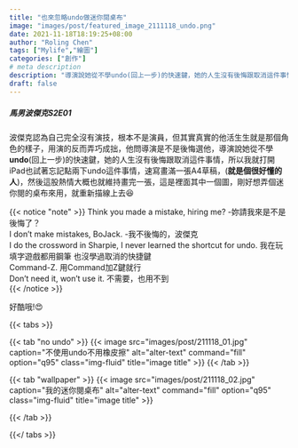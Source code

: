 ```yaml
---
title: "也來忽略undo做迷你閱桌布"
image: "images/post/featured_image_2111118_undo.png"
date: 2021-11-18T18:19:25+08:00
author: "Roling Chen"
tags: ["Mylife","繪圖"]
categories: ["創作"]
# meta description
description: "導演說她從不學undo(回上一步)的快速鍵，她的人生沒有後悔跟取消這件事情，所以我就打開iPad也試著忘記點兩下undo這件事情，速寫畫滿一張A4草稿"
draft: false
---
```


##### 馬男波傑克S2E01

波傑克認為自己完全沒有演技，根本不是演員，但其實真實的他活生生就是那個角色的樣子，用演的反而弄巧成拙，他問導演是不是後悔選他，導演說她從不學**undo**(回上一步)的快速鍵，她的人生沒有後悔跟取消這件事情，所以我就打開iPad也試著忘記點兩下undo這件事情，速寫畫滿一張A4草稿，(**就是個很好懂的人**)，然後這股熱情大概也就維持畫完一張，這是裡面其中一個圖，剛好想弄個迷你閱的桌布來用，就重新描線上去😆


{{< notice "note" >}}
Think you made a mistake, hiring me? -妳請我來是不是後悔了？<br>
I don’t make mistakes, BoJack. -我不後悔的，波傑克<br>
I do the crossword in Sharpie, I never learned the shortcut for undo. 我在玩填字遊戲都用鋼筆 也沒學過取消的快捷鍵<br>
Command-Z. 用Command加Z鍵就行<br>
Don’t need it, won’t use it. 不需要，也用不到<br>
{{< /notice >}}

好酷哦!😍


{{< tabs >}}

  {{< tab "no undo" >}}
   {{< image src="images/post/211118_01.jpg" caption="不使用undo不用橡皮擦" alt="alter-text" command="fill" option="q95" class="img-fluid" title="image title" >}}
  {{< /tab >}}

  {{< tab "wallpaper" >}}
  {{< image src="images/post/211118_02.jpg" caption="我的迷你閱桌布" alt="alter-text" command="fill" option="q95" class="img-fluid" title="image title" >}}

  {{< /tab >}}

  

{{</ tabs >}}




